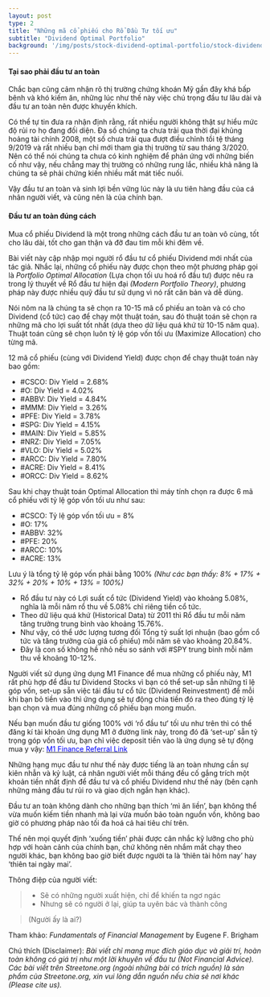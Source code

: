 ```yaml
---
layout: post
type: 2
title: "Những mã cổ phiếu cho Rổ Đầu Tư tối ưu"
subtitle: "Dividend Optimal Portfolio"
background: '/img/posts/stock-dividend-optimal-portfolio/stock-dividend-optimal-portfolio.png'
---
```


#### Tại sao phải đầu tư an toàn

Chắc bạn cũng cảm nhận rõ thị trường chứng khoán Mỹ gần đây khá bấp bênh và khó kiếm ăn, những lúc như thế này việc chú trọng đầu tư lâu dài và đầu tư an toàn nên được khuyến khích.

Có thể tự tin đưa ra nhận định rằng, rất nhiều người không thật sự hiểu mức độ rủi ro họ đang đối diện. Đa số chúng ta chưa trải qua thời đại khủng hoảng tài chính 2008, một số chưa trải qua đượt điều chỉnh tồi tệ tháng 9/2019 và rất nhiều bạn chỉ mới tham gia thị trường từ sau tháng 3/2020. Nên có thể nói chúng ta chưa có kinh nghiệm để phản ứng với những biến cố như vậy, nếu chẳng may thị trường có những rung lắc, nhiều khả năng là chúng ta sẽ phải chứng kiến nhiều mất mát tiếc nuối. 

Vậy đầu tư an toàn và sinh lợi bền vững lúc này là ưu tiên hàng đầu của cá nhân người viết, và cũng nên là của chính bạn.

#### Đầu tư an toàn đúng cách

Mua cổ phiếu Dividend là một trong những cách đầu tư an toàn vô cùng, tốt cho lâu dài, tốt cho gan thận và đỡ đau tim mỗi khi đêm về.

Bài viết này cập nhập mọi người rổ đầu tư cổ phiếu Dividend mới nhất của tác giả. Nhắc lại, những cổ phiếu này được chọn theo một phương pháp gọi là *Portfolio Optimal Allocation* (Lựa chọn tối ưu hoá rổ đầu tư) được nêu ra trong lý thuyết về Rổ đầu tư hiện đại *(Modern Portfolio Theory)*, phương pháp này được nhiều quỹ đầu tư sử dụng vì nó rất căn bản và dễ dùng.

Nói nôm na là chúng ta sẽ chọn ra 10-15 mã cổ phiếu an toàn và có cho Dividend (cổ tức) cao để chạy một thuật toán, sau đó thuật toán sẽ chọn ra những mã cho lợi suất tốt nhất (dựa theo dữ liệu quá khứ từ 10-15 năm qua). Thuật toán cũng sẽ chọn luôn tỷ lệ góp vốn tối ưu (Maximize Allocation) cho từng mã.

12 mã cổ phiếu (cùng với Dividend Yield) được chọn để chạy thuật toán này bao gồm:

- #CSCO: Div Yield = 2.68%
- #O: Div Yield = 4.02%
- #ABBV: Div Yield = 4.84%
- #MMM: Div Yield = 3.26%
- #PFE: Div Yield = 3.78%
- #SPG: Div Yield = 4.15%
- #MAIN: Div Yield = 5.85%
- #NRZ: Div Yield = 7.05%
- #VLO: Div Yield = 5.02%
- #ARCC: Div Yield = 7.80%
- #ACRE: Div Yield = 8.41%
- #ORCC: Div Yield = 8.62%

Sau khi chạy thuật toán Optimal Allocation thì máy tính chọn ra được 6 mã cổ phiếu với tỷ lệ góp vốn tối ưu như sau:

- #CSCO: Tỷ lệ góp vốn tối ưu = 8%
- #O: 17%
- #ABBV: 32%
- #PFE: 20%
- #ARCC: 10%
- #ACRE: 13%

Lưu ý là tổng tỷ lệ góp vốn phải bằng 100% *(Như các bạn thấy: 8% + 17% + 32% + 20% + 10% + 13% = 100%)*

- Rổ đầu tư này có Lợi suất cổ tức (Dividend Yield) vào khoảng 5.08%, nghĩa là mỗi năm rổ thu về 5.08% chỉ riêng tiền cổ tức.
- Theo dữ liệu quá khứ (Historical Data) từ 2011 thì Rổ đầu tư mỗi năm tăng trưởng trung bình vào khoảng 15.76%.
- Như vậy, có thể ước lượng tương đối Tổng tỷ suất lợi nhuận (bao gồm cổ tức và tăng trưởng của giá cổ phiếu) mỗi năm sẽ vào khoảng 20.84%.
- Đây là con số không hề nhỏ nếu so sánh với #SPY trung bình mỗi năm thu về khoảng 10-12%.

Người viết sử dụng ứng dụng M1 Finance để mua những cổ phiếu này, M1 rất phù hợp để đầu tư Dividend Stocks vì bạn có thể set-up sẵn những tỉ lệ góp vốn, set-up sẵn việc tái đầu tư cổ tức (Dividend Reinvestment) để mỗi khi bạn bỏ tiền vào thì ứng dụng sẽ tự động chia tiền đó ra theo đúng tỷ lệ bạn chọn và mua đúng những cổ phiếu bạn mong muốn.

Nếu bạn muốn đầu tư giống 100% với ‘rổ đầu tư’ tối ưu như trên thì có thể đăng kí tài khoản ứng dụng M1 ở đường link này, trong đó đã ‘set-up’ sẵn tỷ trọng góp vốn tối ưu, bạn chỉ việc deposit tiền vào là ứng dụng sẽ tự động mua y vậy: [<span style="color:blue"> M1 Finance Referral Link</span>](https://m1.finance/4ZrPzo1yq8R3) 

Những hạng mục đầu tư như thế này được tiếng là an toàn nhưng cần sự kiên nhẫn và kỷ luật, cá nhân người viết mỗi tháng đều cố gắng trích một khoản tiền nhất định để đầu tư và cổ phiếu Dividend như thế này (bên cạnh những mảng đầu tư rủi ro và giao dịch ngắn hạn khác).

Đầu tư an toàn không dành cho những bạn thích ‘mì ăn liền’, bạn không thể vừa muốn kiếm tiền nhanh mà lại vừa muốn bảo toàn nguồn vốn, không bao giờ có phương pháp nào tối đa hoá cả hai tiêu chí trên. 

Thế nên mọi quyết định ‘xuống tiền’ phải được cân nhắc kỹ lưỡng cho phù hợp với hoàn cảnh của chính bạn, chứ không nên nhắm mắt chạy theo người khác, bạn không bao giờ biết được người ta là ‘thiên tài hôm nay’ hay ‘thiên tai ngày mai’.

Thông điệp của người viết:

> - Sẽ có những người xuất hiện, chỉ để khiến ta ngơ ngác
> - Nhưng sẽ có người ở lại, giúp ta uyên bác và thành công

> (Người ấy là ai?)

Tham khảo: *Fundamentals of Financial Management* by Eugene F. Brigham

Chú thích (Disclaimer):
*Bài viết chỉ mang mục đích giáo dục và giải trí, hoàn toàn không có giá trị như một lời khuyên về đầu tư (Not Financial Advice).*
*Các bài viết trên Streetone.org (ngoài những bài có trích nguồn) là sản phẩm của Streetone.org, xin vui lòng dẫn nguồn nếu chia sẻ nơi khác (Please cite us).*
